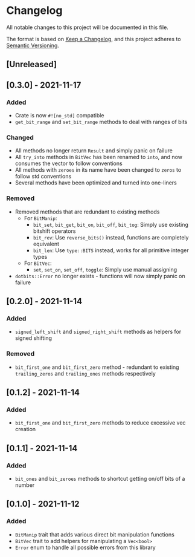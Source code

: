 # Changelog
All notable changes to this project will be documented in this file.

The format is based on [Keep a Changelog](https://keepachangelog.com/en/1.0.0/),
and this project adheres to [Semantic Versioning](https://semver.org/spec/v2.0.0.html).

## [Unreleased]

## [0.3.0] - 2021-11-17
### Added
- Crate is now `#![no_std]` compatible
- `get_bit_range` and `set_bit_range` methods to deal with ranges of bits

### Changed
- All methods no longer return `Result` and simply panic on failure
- All `try_into` methods in `BitVec` has been renamed to `into`, and now consumes the vector to follow conventions
- All methods with `zeroes` in its name have been changed to `zeros` to follow std conventions
- Several methods have been optimized and turned into one-liners

### Removed
- Removed methods that are redundant to existing methods
  - For `BitManip`:
    - `bit_set`, `bit_get`, `bit_on`, `bit_off`, `bit_tog`: Simply use existing bitshift operators
    - `bit_rev`: Use `reverse_bits()` instead, functions are completely equivalent
    - `bit_len`: Use `type::BITS` instead, works for all primitive integer types
  - For `BitVec`:
    - `set`, `set_on`, `set_off`, `toggle`: Simply use manual assigning
- `dotbits::Error` no longer exists - functions will now simply panic on failure

## [0.2.0] - 2021-11-14
### Added
- `signed_left_shift` and `signed_right_shift` methods as helpers for signed shifting

### Removed
- `bit_first_one` and `bit_first_zero` method - redundant to existing `trailing_zeros` and `trailing_ones` methods respectively

## [0.1.2] - 2021-11-14
### Added
- `bit_first_one` and `bit_first_zero` methods to reduce excessive vec creation

## [0.1.1] - 2021-11-14
### Added
- `bit_ones` and `bit_zeroes` methods to shortcut getting on/off bits of a number

## [0.1.0] - 2021-11-12
### Added
- `BitManip` trait that adds various direct bit manipulation functions
- `BitVec` trait to add helpers for manipulating a `Vec<bool>`
- `Error` enum to handle all possible errors from this library
